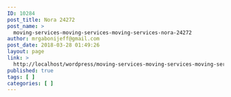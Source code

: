 ```yaml
---
ID: 10284
post_title: Nora 24272
post_name: >
  moving-services-moving-services-moving-services-nora-24272
author: mrgabonijeff@gmail.com
post_date: 2018-03-28 01:49:26
layout: page
link: >
  http://localhost/wordpress/moving-services-moving-services-moving-services-nora-24272/
published: true
tags: [ ]
categories: [ ]
---
```

